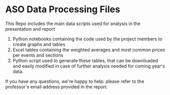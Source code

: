 # ASO Data Processing Files
This Repo includes the main data scripts used for analysis in the presentation and report
1. Python notebooks containing the code used by the project members to create graphs and tables
2. Excel tables containing the weighted averages and most common prices per events and sections
3. Python script used to generate these tables, that can be downloaded and easily modified in case of further analysis needed for coming year's data. 

If you have any questions, we're happy to help: please refer to the professor's email address provided in the report. 
